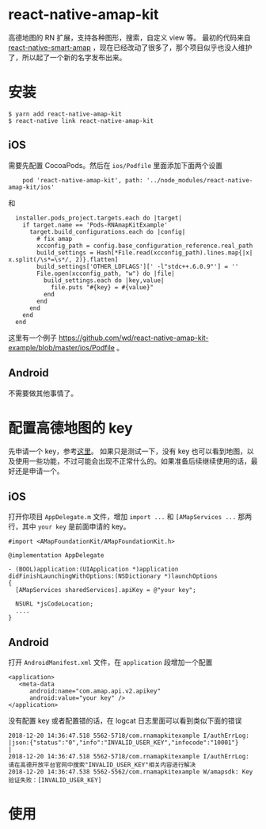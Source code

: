 # react-native-amap-kit
高德地图的 RN 扩展，支持各种图形，搜索，自定义 view 等。 最初的代码来自 [react-native-smart-amap](https://github.com/react-native-component/react-native-smart-amap) ，现在已经改动了很多了，那个项目似乎也没人维护了，所以起了一个新的名字发布出来。

# 安装
```
$ yarn add react-native-amap-kit
$ react-native link react-native-amap-kit
```

## iOS
需要先配置 CocoaPods。然后在 `ios/Podfile` 里面添加下面两个设置

```
    pod 'react-native-amap-kit', path: '../node_modules/react-native-amap-kit/ios'
```
和
```
  installer.pods_project.targets.each do |target|
    if target.name == 'Pods-RNAmapKitExample'
      target.build_configurations.each do |config|
        # fix amap
        xcconfig_path = config.base_configuration_reference.real_path
        build_settings = Hash[*File.read(xcconfig_path).lines.map{|x| x.split(/\s*=\s*/, 2)}.flatten]
        build_settings['OTHER_LDFLAGS'][' -l"stdc++.6.0.9"'] = ''
        File.open(xcconfig_path, "w") do |file|
          build_settings.each do |key,value|
            file.puts "#{key} = #{value}"
          end
        end
      end
    end
  end
```
这里有一个例子 https://github.com/wd/react-native-amap-kit-example/blob/master/ios/Podfile 。

## Android
不需要做其他事情了。

# 配置高德地图的 key

先申请一个 key，参考[这里](https://lbs.amap.com/api/android-sdk/guide/create-project/get-key)。
如果只是测试一下，没有 key 也可以看到地图，以及使用一些功能，不过可能会出现不正常什么的。如果准备后续继续使用的话，最好还是申请一个。

## iOS
打开你项目 `AppDelegate.m` 文件，增加 `import ...` 和 `[AMapServices ...` 那两行，其中 `your key` 是前面申请的 key。

```
#import <AMapFoundationKit/AMapFoundationKit.h>

@implementation AppDelegate

- (BOOL)application:(UIApplication *)application didFinishLaunchingWithOptions:(NSDictionary *)launchOptions
{
  [AMapServices sharedServices].apiKey = @"your key";
  
  NSURL *jsCodeLocation;
  ....
}
```

## Android

打开 `AndroidManifest.xml` 文件，在 `application` 段增加一个配置
```
<application>
   <meta-data
      android:name="com.amap.api.v2.apikey"
      android:value="your key" />
</application>
```

没有配置 key 或者配置错的话，在 logcat 日志里面可以看到类似下面的错误
```
2018-12-20 14:36:47.518 5562-5718/com.rnamapkitexample I/authErrLog: |json:{"status":"0","info":"INVALID_USER_KEY","infocode":"10001"}              |
2018-12-20 14:36:47.518 5562-5718/com.rnamapkitexample I/authErrLog: 请在高德开放平台官网中搜索"INVALID_USER_KEY"相关内容进行解决
2018-12-20 14:36:47.538 5562-5562/com.rnamapkitexample W/amapsdk: Key验证失败：[INVALID_USER_KEY]
```

# 使用
